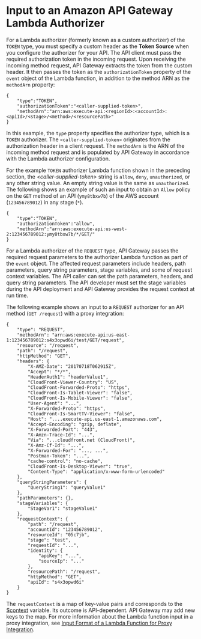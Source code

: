 # Input to an Amazon API Gateway Lambda Authorizer<a name="api-gateway-lambda-authorizer-input"></a>

 For a Lambda authorizer \(formerly known as a custom authorizer\) of the `TOKEN` type, you must specify a custom header as the **Token Source** when you configure the authorizer for your API\. The API client must pass the required authorization token in the incoming request\. Upon receiving the incoming method request, API Gateway extracts the token from the custom header\. It then passes the token as the `authorizationToken` property of the `event` object of the Lambda function, in addition to the method ARN as the `methodArn` property: 

```
{
    "type":"TOKEN",
    "authorizationToken":"<caller-supplied-token>",
    "methodArn":"arn:aws:execute-api:<regionId>:<accountId>:<apiId>/<stage>/<method>/<resourcePath>"
}
```

 In this example, the `type` property specifies the authorizer type, which is a `TOKEN` authorizer\. The `<caller-supplied-token>` originates from the authorization header in a client request\. The `methodArn` is the ARN of the incoming method request and is populated by API Gateway in accordance with the Lambda authorizer configuration\. 

 For the example `TOKEN` authorizer Lambda function shown in the preceding section, the *<caller\-supplied\-token>* string is `allow`, `deny`, `unauthorized`, or any other string value\. An empty string value is the same as `unauthorized`\. The following shows an example of such an input to obtain an `Allow` policy on the `GET` method of an API \(`ymy8tbxw7b`\) of the AWS account \(`123456789012`\) in any stage \(`*`\)\. 

```
{
    "type":"TOKEN",
    "authorizationToken":"allow",
    "methodArn":"arn:aws:execute-api:us-west-2:123456789012:ymy8tbxw7b/*/GET/"
}
```

 For a Lambda authorizer of the `REQUEST` type, API Gateway passes the required request parameters to the authorizer Lambda function as part of the `event` object\. The affected request parameters include headers, path parameters, query string parameters, stage variables, and some of request context variables\. The API caller can set the path parameters, headers, and query string parameters\. The API developer must set the stage variables during the API deployment and API Gateway provides the request context at run time\. 

 The following example shows an input to a `REQUEST` authorizer for an API method \(`GET /request`\) with a proxy integration: 

```
{
    "type": "REQUEST",
    "methodArn": "arn:aws:execute-api:us-east-1:123456789012:s4x3opwd6i/test/GET/request",
    "resource": "/request",
    "path": "/request",
    "httpMethod": "GET",
    "headers": {
        "X-AMZ-Date": "20170718T062915Z",
        "Accept": "*/*",
        "HeaderAuth1": "headerValue1",
        "CloudFront-Viewer-Country": "US",
        "CloudFront-Forwarded-Proto": "https",
        "CloudFront-Is-Tablet-Viewer": "false",
        "CloudFront-Is-Mobile-Viewer": "false",
        "User-Agent": "...",
        "X-Forwarded-Proto": "https",
        "CloudFront-Is-SmartTV-Viewer": "false",
        "Host": "....execute-api.us-east-1.amazonaws.com",
        "Accept-Encoding": "gzip, deflate",
        "X-Forwarded-Port": "443",
        "X-Amzn-Trace-Id": "...",
        "Via": "...cloudfront.net (CloudFront)",
        "X-Amz-Cf-Id": "...",
        "X-Forwarded-For": "..., ...",
        "Postman-Token": "...",
        "cache-control": "no-cache",
        "CloudFront-Is-Desktop-Viewer": "true",
        "Content-Type": "application/x-www-form-urlencoded"
    },
    "queryStringParameters": {
        "QueryString1": "queryValue1"
    },
    "pathParameters": {},
    "stageVariables": {
        "StageVar1": "stageValue1"
    },
    "requestContext": {
        "path": "/request",
        "accountId": "123456789012",
        "resourceId": "05c7jb",
        "stage": "test",
        "requestId": "...",
        "identity": {
            "apiKey": "...",
            "sourceIp": "..."
        },
        "resourcePath": "/request",
        "httpMethod": "GET",
        "apiId": "s4x3opwd6i"
    }
}
```

 The `requestContext` is a map of key\-value pairs and corresponds to the [$context](api-gateway-mapping-template-reference.md#context-variable-reference) variable\. Its outcome is API\-dependent\. API Gateway may add new keys to the map\. For more information about the Lambda function input in a proxy integration, see [Input Format of a Lambda Function for Proxy Integration](set-up-lambda-proxy-integrations.md#api-gateway-simple-proxy-for-lambda-input-format)\. 